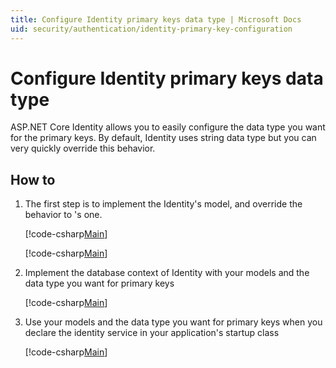 ```yaml
---
title: Configure Identity primary keys data type | Microsoft Docs
uid: security/authentication/identity-primary-key-configuration
---
```

# Configure Identity primary keys data type

ASP.NET Core Identity allows you to easily configure the data type you want for the primary keys. By default, Identity uses string data type but you can very quickly override this behavior.

## How to

1.  The first step is to implement the Identity's model, and override the <string> behavior to <data type you want>'s one.

    [!code-csharp[Main](identity/sample/src/ASPET-IdentityDemo-PrimaryKeysConfig/Models/ApplicationUser.cs?highlight=4-6&range=7-13)]

    [!code-csharp[Main](identity/sample/src/ASPET-IdentityDemo-PrimaryKeysConfig/Models/ApplicationRole.cs?highlight=3-5&range=7-12)]
	
2.  Implement the database context of Identity with your models and the data type you want for primary keys

    [!code-csharp[Main](identity/sample/src/ASPET-IdentityDemo-PrimaryKeysConfig/Data/ApplicationDbContext.cs?highlight=3&range=9-26)]
	
3.  Use your models and the data type you want for primary keys when you declare the identity service in your application's startup class

    [!code-csharp[Main](identity/sample/src/ASPET-IdentityDemo-PrimaryKeysConfig/Startup.cs?highlight=9-11&range=39-79)]
